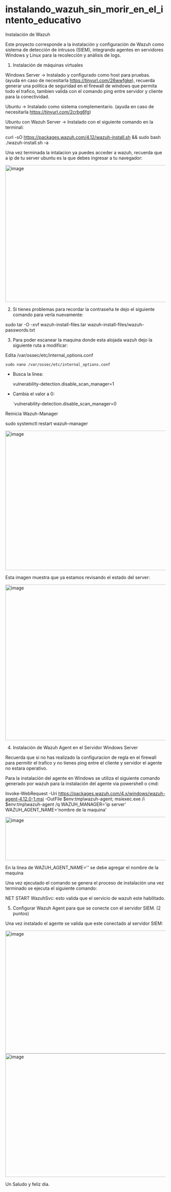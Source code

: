 # instalando_wazuh_sin_morir_en_el_intento_educativo

Instalación de Wazuh

Este proyecto corresponde a la instalación y configuración de Wazuh como sistema de detección de intrusos (SIEM), integrando agentes en servidores Windows y Linux para la recolección y análisis de logs.

1. Instalación de máquinas virtuales

Windows Server → Instalado y configurado como host para pruebas. (ayuda en caso de necesitarla https://tinyurl.com/26wwfgke), recuerda generar una politica de seguridad en el firewall de windows que permita todo el trafico, tambien valida con el comando ping entre servidor y cliente para la conectividad.

Ubuntu → Instalado como sistema complementario. (ayuda en caso de necesitarla https://tinyurl.com/2crbg6fg)

Ubuntu con Wazuh Server → Instalado con el siguiente comando en la terminal:

curl -sO https://packages.wazuh.com/4.12/wazuh-install.sh && sudo bash ./wazuh-install.sh -a

Una vez terminada la intalacion ya puedes acceder a wazuh, recuerda que a ip de tu server ubuntu es la que debes ingresar a tu navegador: 

<img width="940" height="429" alt="image" src="https://github.com/user-attachments/assets/123c0a36-46a5-4296-ba75-8aaa0f981260" />

2. Si tienes problemas para recordar la contraseña te dejo el siguiente comando para verla nuevamente:

sudo tar -O -xvf wazuh-install-files.tar wazuh-install-files/wazuh-passwords.txt

3. Para poder escanear la maquina donde esta alojada wazuh dejo la siguiente ruta a modificar:

Edita /var/ossec/etc/internal_options.conf

    sudo nano /var/ossec/etc/internal_options.conf

- Busca la línea:
    
    vulnerability-detection.disable_scan_manager=1
    
- Cambia el valor a 0:
    
    `vulnerability-detection.disable_scan_manager=0
    
Reinicia Wazuh-Manager

sudo systemctl restart wazuh-manager

<img width="940" height="437" alt="image" src="https://github.com/user-attachments/assets/cd54cc14-bb6f-441e-9728-f3ffd1bdfa52" />

Esta imagen muestra que ya estamos revisando el estado del server:

<img width="940" height="488" alt="image" src="https://github.com/user-attachments/assets/2534ba5d-3505-4608-9bc3-1b119676c8e1" />

4. Instalación de Wazuh Agent en el Servidor Windows Server

  Recuerda que si no has realizado la configuracion de regla en el firewall para permitir el trafico y no tienes ping entre el cliente y servidor el agente no estara operativo.

Para la instalación del agente en Windows se utiliza el siguiente comando generado por wazuh para la instalación del agente via powershell o cmd:

Invoke-WebRequest -Uri https://packages.wazuh.com/4.x/windows/wazuh-agent-4.12.0-1.msi -OutFile $env:tmp\wazuh-agent; msiexec.exe /i $env:tmp\wazuh-agent /q WAZUH_MANAGER='ip server' WAZUH_AGENT_NAME='nombre de la maquina'

<img width="940" height="136" alt="image" src="https://github.com/user-attachments/assets/e022d536-3fb6-4f80-8015-3225762b3f43" />

En la línea de WAZUH_AGENT_NAME='' se debe agregar el nombre de la maquina

Una vez ejecutado el comando se genera el proceso de instalación una vez terminado se ejecuta el siguiente comando:

NET START WazuhSvc: esto valida que el servicio de wazuh este habilitado.

5.	Configurar Wazuh Agent para que se conecte con el servidor SIEM. (2 puntos) 

Una vez instalado el agente se valida que este conectado al servidor SIEM:

<img width="940" height="385" alt="image" src="https://github.com/user-attachments/assets/70facc94-12cd-4abe-bfe2-5930105c2077" />

<img width="940" height="387" alt="image" src="https://github.com/user-attachments/assets/cfc42b65-3656-408b-90d3-9bec6a1ae983" />


Un Saludo y feliz dia.




   


